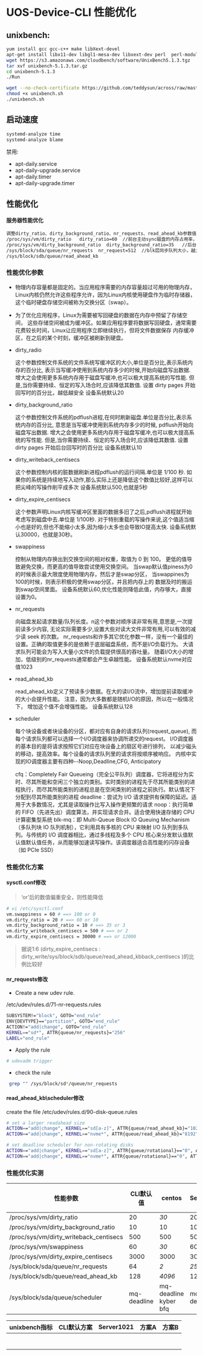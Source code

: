 # UOS-Device-CLI 性能优化

## unixbench:

```bash
yum install gcc gcc-c++ make libXext-devel
apt-get install libx11-dev libgl1-mesa-dev libxext-dev perl  perl-modules make
wget https://s3.amazonaws.com/cloudbench/software/UnixBench5.1.3.tgz
tar xvf unixbench-5.1.3.tar.gz
cd unixbench-5.1.3
./Run
```

```bash
wget --no-check-certificate https://github.com/teddysun/across/raw/master/unixbench.sh
chmod +x unixbench.sh
./unixbench.sh
```

## 启动速度
```bash
systemd-analyze time
systemd-analyze blame
```
禁用:
- apt-daily.service
- apt-daily-upgrade.service
- apt-daily.timer
- apt-daily-upgrade.timer

## 性能优化
#### 服务器性能优化
```bash
调整dirty_ratio、dirty_background_ratio、nr_requests、read_ahead_kb参数值
/proc/sys/vm/dirty_ratio   dirty_ratio=60  //前台主动sync磁盘的内存占用率，越大同步次数越少
/proc/sys/vm/dirty_background_ratio  dirty_background_ratio=35   //后台主动sync磁盘的内存占用率，越大同步次数越少
/sys/block/sda/queue/nr_requests  nr_request=512  //blk层同步队列大小，越大同步次数越少。//默认的请求队列大小  服务器设置512,桌面设置128
/sys/block/sdb/queue/read_ahead_kb
```
### 性能优化参数

- 物理内存容量都是固定的。当应用程序需要的内存容量超过可用的物理内存，
  Linux内核仍然允许这些程序允许，因为Linux内核使用硬盘作为临时存储器，
  这个临时硬盘存储空间被称为交换分区（swap）。

- 为了优化应用程序，Linux为需要被写回硬盘的数据在内存中预留了存储空间，
  这些存储空间被成为缓冲区。如果应用程序要将数据写回硬盘，通常需要
  花费较长时间，Linux让应用程序立即继续执行，但将文件数据保存
  内存缓冲区，在之后的某个时刻，缓冲区被刷新到硬盘。

- dirty_radio

    这个参数控制文件系统的文件系统写缓冲区的大小,单位是百分比,表示系统内存的百分比,
    表示当写缓冲使用到系统内存多少的时候,开始向磁盘写出数据.
    增大之会使用更多系统内存用于磁盘写缓冲,也可以极大提高系统的写性能.
    但是,当你需要持续、恒定的写入场合时,应该降低其数值.
    设置 dirty pages 开始回写时的百分比，越低越安全
    设备系统默认20

- dirty_background_ratio

    这个参数控制文件系统的pdflush进程,在何时刷新磁盘.单位是百分比,表示系统内存的百分比,
    意思是当写缓冲使用到系统内存多少的时候, pdflush开始向磁盘写出数据.
    增大之会使用更多系统内存用于磁盘写缓冲,也可以极大提高系统的写性能.
    但是,当你需要持续、恒定的写入场合时,应该降低其数值.
    设置 dirty pages 开始后台回写时的百分比
    设备系统默认10

- dirty_writeback_centisecs

    这个参数控制内核的脏数据刷新进程pdflush的运行间隔.单位是 1/100 秒.
    如果你的系统是持续地写入动作,那么实际上还是降低这个数值比较好,这样可以把尖峰的写操作削平成多次
    设备系统默认500,也就是5秒

- dirty_expire_centisecs

    这个参数声明Linux内核写缓冲区里面的数据多旧了之后,pdflush进程就开始考虑写到磁盘中去.单位是 1/100秒.
    对于特别重载的写操作来说,这个值适当缩小也是好的,但也不能缩小太多,因为缩小太多也会导致IO提高太快.
    设备系统默认30000，也就是30秒。

- swappiness

    控制从物理内存换出到交换空间的相对权重，取值为 0 到 100。
    更低的值导致避免交换，而更高的值导致尝试使用交换空间。
    当swap默认值piness为0的时候表示最大限度使用物理内存，然后才是swap分区，
    当swappines为100的时候，则表示积极的使用swap分区，并且把内存上的
    数据及时的搬运到swap空间里面。
    设备系统默认60,优化性能则降低此值，内存够大，直接设置为0。

- nr_requests

    向磁盘发起请求数量/队列长度。n这个参数对顺序读非常有用,意思是,一次提前读多少内容,
    无论实际需要多少,设置大些对读大文件非常有用,可以有效的减少读 seek 的次数。
    nr_requests和许多其它优化参数一样，没有一个最佳的设置。正确的取值更多的是依赖于底层磁盘系统，而不是I/O负载行为。
    大请求队列可能会为写入大量小文件的负载提供很高的吞吐量。
    随着I/O大小的增加，低级别的nr_requests通常都会产生卓越性能。
    设备系统默认nvme对应值1023

- read_ahead_kb

    read_ahead_kb定义了预读多少数据。在大的读I/O流中，增加提前读取缓冲的大小会提升性能。
    注意，因为大多数都是随机I/O的原因，所以在一般情况下，
    增加这个值不会增强性能。
    设备系统默认128

- scheduler

    每个块设备或者块设备的分区，都对应有自身的请求队列(request_queue),
    而每个请求队列都可以选择一个I/O调度器来协调所递交的request。
    I/O调度器的基本目的是将请求按照它们对应在块设备上的扇区号进行排列，
    以减少磁头的移动，提高效率。每个设备的请求队列里的请求将按顺序被响应。
    内核中实现的IO调度器主要有四种--Noop,Deadline,CFG, Anticipatory

    cfq：Completely Fair Queueing（完全公平队列）调度器，它将进程分为实时、尽其所能和空闲三个独立的类别。实时类别的进程先于尽其所能类别的进程执行，而尽其所能类别的进程总是在空闲类别的进程之前执行。默认情况下分配到尽其所能类别的进程
    deadline：尝试为 I/O 请求提供有保障的延迟。适用于大多数情况，尤其是读取操作比写入操作更频繁的请求
    noop：执行简单的 FIFO（先进先出）调度算法，并实现请求合并。适合使用快速存储的 CPU 计算密集型系统
    blk-mq：即 Multi-Queue Block IO Queuing Mechanism（多队列块 IO 队列机制），它利用具有多核的 CPU 来映射 I/O 队列到多队列。与传统的 I/O 调度器相比，通过多线程及多个 CPU 核心来分发默认值默认值默认值任务，从而能够加速读写操作。该调度器适合高性能的闪存设备（如 PCIe SSD）

### 性能优化方案
#### sysctl.conf修改

> ‘or’后的数值偏重安全，则性能降低
```bash
# vi /etc/sysctl.conf
vm.swappiness = 60 # ==> 100 or 0
vm.dirty_ratio = 20 # ==> 60 or 10
vm.dirty_background_ratio = 10 # ==> 35 or 3
vm.dirty_writeback_centisecs = 500 # ==> or 2
vm.dirty_expire_centisecs = 30000 # ==> or 12000
```
>据说1:6 (dirty_expire_centisecs  : dirty_write/sys/block/sdb/queue/read_ahead_kbback_centisecs )的比例比较好

#### nr_requests修改

- Create a new udev rule.

/etc/udev/rules.d/71-nr-requests.rules
```bash
SUBSYSTEM!="block", GOTO="end_rule"
ENV{DEVTYPE}=="partition", GOTO="end_rule"
ACTION!="add|change", GOTO="end_rule"
KERNEL=="sd*", ATTR{queue/nr_requests}="256"
LABEL="end_rule"
```
- Apply the rule

```bash
# udevadm trigger
```
- check the rule

```bash
 grep "" /sys/block/sd*/queue/nr_requests
```
#### read_ahead_kb\scheduler修改

create the file /etc/udev/rules.d/90-disk-queue.rules

```bash
# set a larger readahead size
ACTION=="add|change", KERNEL=="sd[a-z]", ATTR{queue/read_ahead_kb}="1024"
ACTION=="add|change", KERNEL=="nvme*", ATTR{queue/read_ahead_kb}="8192"

# set deadline scheduler for non-rotating disks
ACTION=="add|change", KERNEL=="sd[a-z]", ATTR{queue/rotational}=="0", ATTR{queue/scheduler}="deadline"
ACTION=="add|change", KERNEL=="nvme*", ATTR{queue/rotational}=="0", ATTR{queue/scheduler}="blk-mq"
```

### 性能优化实测

| 性能参数                               | CLI默认值   | centos                | Server1021  | 方案A | 方案B |
| -------------------------------------- | ----------- | --------------------- | ----------- | ----- | ----- |
| /proc/sys/vm/dirty_ratio               | 20          | *30*                  | 20          |       |       |
| /proc/sys/vm/dirty_background_ratio    | 10          | 10                    | 10          |       |       |
| /proc/sys/vm/dirty_writeback_centisecs | 500         | 500                   | 500         |       |       |
| /proc/sys/vm/swappiness                | 60          | *30*                  | 60          |       |       |
| /proc/sys/vm/dirty_expire_centisecs    | 3000        | 3000                  | 3000        |       |       |
| /sys/block/sda/queue/nr_requests       | 64          | *2*                   | *256*/64    |       |       |
| /sys/block/sdb/queue/read_ahead_kb     | 128         | *4096*                | 128         |       |       |
| /sys/block/sda/queue/scheduler         | mq-deadline | mq-deadline kyber bfq | mq-deadline |       |       |



| unixbench指标 | CLI默认方案 | Server1021 | 方案A | 方案B |
| ------------- | ----------- | ---------- | ----- | ----- |
|               |             |            |       |       |
|               |             |            |       |       |
|               |             |            |       |       |
|               |             |            |       |       |
|               |             |            |       |       |
|               |             |            |       |       |
|               |             |            |       |       |

